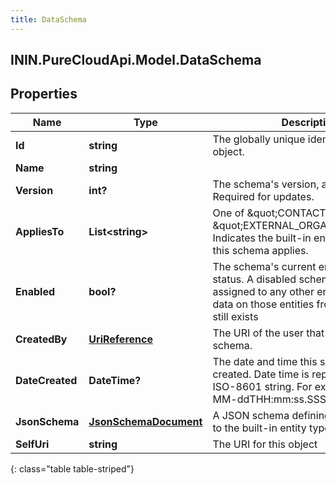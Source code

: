 ```yaml
---
title: DataSchema
---
```

## ININ.PureCloudApi.Model.DataSchema

## Properties

|Name | Type | Description | Notes|
|------------ | ------------- | ------------- | -------------|
| **Id** | **string** | The globally unique identifier for the object. | [optional] |
| **Name** | **string** |  | [optional] |
| **Version** | **int?** | The schema&#39;s version, a positive integer. Required for updates. | |
| **AppliesTo** | **List&lt;string&gt;** | One of \&quot;CONTACT\&quot; or \&quot;EXTERNAL_ORGANIZATION\&quot;.  Indicates the built-in entity type to which this schema applies. | [optional] |
| **Enabled** | **bool?** | The schema&#39;s current enabled/disabled status. A disabled schema cannot be assigned to any other entities, but the data on those entities from the schema still exists | [optional] |
| **CreatedBy** | [**UriReference**](UriReference.html) | The URI of the user that created this schema. | [optional] |
| **DateCreated** | **DateTime?** | The date and time this schema was created. Date time is represented as an ISO-8601 string. For example: yyyy-MM-ddTHH:mm:ss.SSSZ | [optional] |
| **JsonSchema** | [**JsonSchemaDocument**](JsonSchemaDocument.html) | A JSON schema defining the extension to the built-in entity type. | |
| **SelfUri** | **string** | The URI for this object | [optional] |
{: class="table table-striped"}


